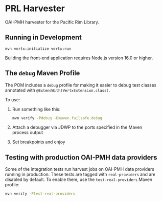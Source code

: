 # PRL Harvester

OAI-PMH harvester for the Pacific Rim Library.

## Running in Development

    mvn vertx:initialize vertx:run

Building the front-end application requires Node.js version 16.0 or higher.

## The `debug` Maven Profile

The POM includes a `debug` profile for making it easier to debug test classes annotated with `@ExtendWith(VertxExtension.class)`.

To use:

1. Run something like this:

    ```bash
    mvn verify -Pdebug -Dmaven.failsafe.debug
    ```

2. Attach a debugger via JDWP to the ports specified in the Maven process output
3. Set breakpoints and enjoy

## Testing with production OAI-PMH data providers

Some of the integration tests run harvest jobs on OAI-PMH data providers running in production. These tests are tagged with `real-providers` and are disabled by default. To enable them, use the `test-real-providers` Maven profile:

```bash
mvn verify -Ptest-real-providers
```
